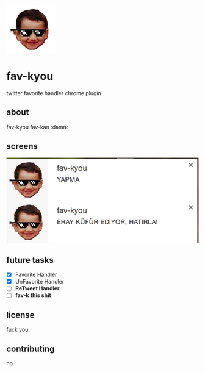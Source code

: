 ![Logo](https://raw.githubusercontent.com/erayarslan/fav-kyou/master/assert/icon128.png)

# fav-kyou

twitter favorite handler chrome plugin

## about

fav-kyou fav-kan :damn:

## screens

![screens](https://raw.githubusercontent.com/erayarslan/fav-kyou/master/screens.png)

## future tasks

- [x] Favorite Handler
- [x] UnFavorite Handler
- [ ] **ReTweet Handler**
- [ ] **fav-k this shit**

## license

fuck you.

## contributing

no.
